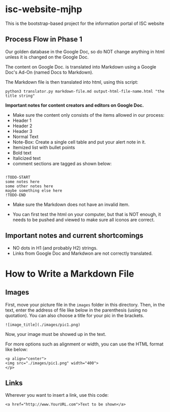 # isc-website-mjhp

This is the bootstrap-based project for the information portal of ISC website

## Process Flow in Phase 1

Our golden database in the Google Doc, so do NOT change anything in html unless it is changed on the Google Doc.

The content on Google Doc. is translated into Markdown using a Google Doc's Ad-On (named Docs to Markdown).

The Markdown file is then translated into html, using this script:

```
python3 translator.py markdown-file.md output-html-file-name.html "the title string"
```

**Important notes for content creators and editors on Google Doc.**

* Make sure the content only consists of the items allowed in our process:
* Header 1
* Header 2
* Header 3
* Normal Text
* Note-Box: Create a single cell table and put your alert note in it.
* Itemized list with bullet points
* Bold text
* Italicized text
* comment sections are tagged as shown below:

```

!TODO-START
some notes here
some other notes here 
maybe something else here
!TODO-END
```

* Make sure the Markdown does not have an invalid item.

* You can first test the html on your computer, but that is NOT enough, it needs to be pushed and viewed to make sure all iconos are correct.

## Important notes and current shortcomings

* NO dots in H1 (and probably H2) strings.
* Links from Google Doc and Markdwon are not correctly translated.

# How to Write a Markdown File

## Images

First, move your picture file in the `images` folder in this directory. Then, in the text, enter the address of file like below in the parenthesis (using no quotation). You can also choose a title for your pic in the brackets.

`![image_title](./images/pic1.png)`

Now, your image must be showed up in the text.

 For more options such as alignment or width, you can use the HTML format like below:

```
<p align="center">
<img src="./images/pic1.png" width="400">
</p>
```

## Links

Wherever you want to insert a link, use this code:

`<a href="http://www.YourURL.com">Text to be shown</a>`
